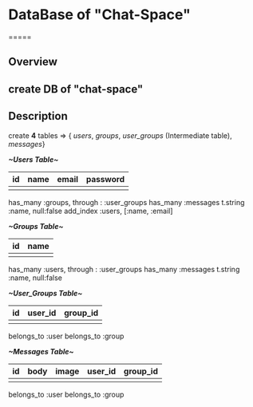 # **DataBase of "Chat-Space"**

=====

## **Overview**
create DB of "chat-space"
-----------------------

## **Description**
create **4** tables =>
{ *users*, *groups*, *user_groups* (Intermediate table), *messages*}

***~Users Table~***

|  id  |  name  |  email  |  password  |
|:----:|:------:|:-------:|:----------:|
|      |        |         |            |

has_many :groups, through : :user_groups
has_many :messages
t.string :name, null:false
add_index :users, [:name, :email]

***~Groups Table~***

|  id  |  name  |
|:----:|:------:|
|      |        |

has_many :users, through : :user_groups
has_many :messages
t.string :name, null:false



***~User_Groups Table~***

|  id  |  user_id  |  group_id  |
|:----:|:---------:|:----------:|
|      |           |            |

belongs_to :user
belongs_to :group


***~Messages Table~***

|  id  |  body  |  image  |  user_id  |  group_id  |
|:----:|:------:|:-------:|:---------:|:----------:|
|      |        |         |           |            |

belongs_to :user
belongs_to :group
